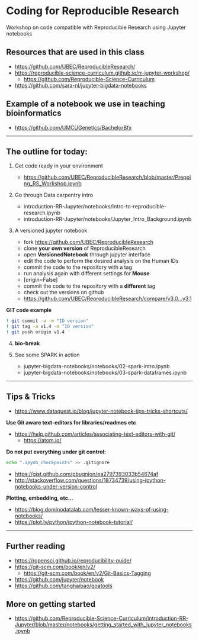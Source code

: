 # Coding for Reproducible Research
Workshop on code compatible with Reproducible Research using Jupyter notebooks

## Resources that are used in this class
* https://github.com/UBEC/ReproducibleResearch/
* https://reproducible-science-curriculum.github.io/rr-jupyter-workshop/
    * https://github.com/Reproducible-Science-Curriculum
* https://github.com/sara-nl/jupyter-bigdata-notebooks

## Example of a notebook we use in teaching bioinformatics
* https://github.com/UMCUGenetics/BachelorBfx

---

## The outline for today:
1. Get code ready in your environment
    * https://github.com/UBEC/ReproducibleResearch/blob/master/Prepping_RS_Workshop.ipynb

2. Go through Data carpentry intro
    * introduction-RR-Jupyter/notebooks/Intro-to-reproducible-research.ipynb
    * introduction-RR-Jupyter/notebooks/Jupyter_Intro_Background.ipynb

3. A versioned jupyter notebook
    * fork https://github.com/UBEC/ReproducibleResearch
    * clone **your own version** of ReproducibleResearch
    * open **VersionedNotebook** through jupyter interface
    * edit the code to perform the desired analysis on the Human IDs
    * commit the code to the repository with a tag
    * run analysis again with different settings for **Mouse**
    * [origin=False]
    * commit the code to the repository with a **different** tag
    * check out the versions on github
    * https://github.com/UBEC/ReproducibleResearch/compare/v3.0...v3.1

**GIT code example**
~~~ bash
! git commit -a -m "ID version"
! git tag -a v1.4 -m "ID version"
! git push origin v1.4
~~~

4. **bio-break**

5. See some SPARK in action
    * jupyter-bigdata-notebooks/notebooks/02-spark-intro.ipynb
    * jupyter-bigdata-notebooks/notebooks/03-spark-dataframes.ipynb

---

## Tips & Tricks
* https://www.dataquest.io/blog/jupyter-notebook-tips-tricks-shortcuts/

**Use Git aware text-editors for libraries/readmes etc**
* https://help.github.com/articles/associating-text-editors-with-git/
    * https://atom.io/

**Do not put everything under git control:**
~~~ bash
echo ".ipynb_checkpoints" >> .gitignore
~~~
* https://gist.github.com/pbugnion/ea2797393033b54674af
* http://stackoverflow.com/questions/18734739/using-ipython-notebooks-under-version-control

**Plotting, embedding, etc...**
* https://blog.dominodatalab.com/lesser-known-ways-of-using-notebooks/
* https://plot.ly/python/ipython-notebook-tutorial/

---

## Further reading
* https://ropensci.github.io/reproducibility-guide/
* https://git-scm.com/book/en/v2/
    * https://git-scm.com/book/en/v2/Git-Basics-Tagging
* https://github.com/jupyter/notebook
* https://github.com/tanghaibao/goatools

## More on getting started
* https://github.com/Reproducible-Science-Curriculum/introduction-RR-Jupyter/blob/master/notebooks/getting_started_with_jupyter_notebooks.ipynb

